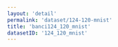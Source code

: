 ```yaml
---
layout: 'detail'
permalink: 'dataset/124-120-mnist'
title: 'banci124_120_mnist'
datasetID: '124_120_mnist'
---
```

